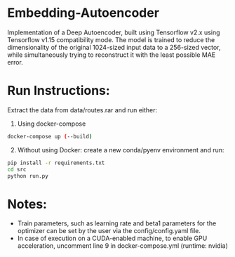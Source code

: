# Embedding-Autoencoder
Implementation of a Deep Autoencoder, built using Tensorflow v2.x using Tensorflow v1.15 compatibility mode. The model is trained to reduce the dimensionality of the original 1024-sized input data to a 256-sized vector, while simultaneously trying to reconstruct it with the least possible MAE error.

# Run Instructions:
Extract the data from data/routes.rar and run either:
1. Using docker-compose
```sh
docker-compose up (--build)
```
2. Without using Docker: create a new conda/pyenv environment and run:
```sh
pip install -r requirements.txt
cd src
python run.py
```


# Notes:
- Train parameters, such as learning rate and beta1 parameters for the optimizer can be set by the user via the config/config.yaml file.
- In case of execution on a CUDA-enabled machine, to enable GPU acceleration, uncomment line 9 in docker-compose.yml (runtime: nvidia)
